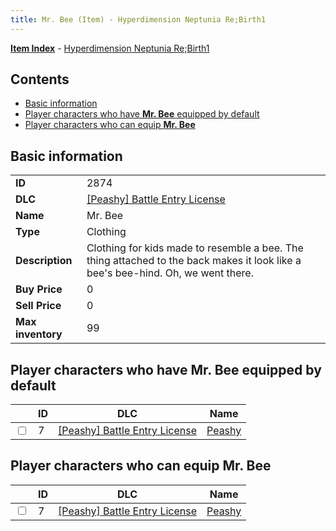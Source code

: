 ```yaml
---
title: Mr. Bee (Item) - Hyperdimension Neptunia Re;Birth1
---
```


[**Item Index**](/neptunia/rb1/item/index.html) - [Hyperdimension Neptunia Re;Birth1](/neptunia/rb1)

## Contents

- [Basic information](#basic-information)
- [Player characters who have **Mr. Bee** equipped by default](#player-characters-who-have-mr-bee-equipped-by-default)
- [Player characters who can equip **Mr. Bee**](#player-characters-who-can-equip-mr-bee)
## Basic information

|   |   |
| -- | -- |
| **ID** | 2874 |
| **DLC** | [[Peashy] Battle Entry License](/neptunia/rb1/dlc/8-peashy.html) |
| **Name** | Mr. Bee |
| **Type** | Clothing |
| **Description** | Clothing for kids made to resemble a bee. The thing attached to the back makes it look like a bee's bee-hind. Oh, we went there. |
| **Buy Price** | 0 |
| **Sell Price** | 0 |
| **Max inventory** | 99 |


## Player characters who have **Mr. Bee** equipped by default

|    | ID | DLC | Name |
| -- | -- | --- | ---- |
| <input type="checkbox" id="rb1-player-8-7" class="trackbox" /> | 7 | [[Peashy] Battle Entry License](/neptunia/rb1/dlc/8-peashy.html) | [Peashy](/neptunia/rb1/player/8-7-peashy.html) |


## Player characters who can equip **Mr. Bee**

|    | ID | DLC | Name |
| -- | -- | --- | ---- |
| <input type="checkbox" id="rb1-player-8-7" class="trackbox" /> | 7 | [[Peashy] Battle Entry License](/neptunia/rb1/dlc/8-peashy.html) | [Peashy](/neptunia/rb1/player/8-7-peashy.html) |
